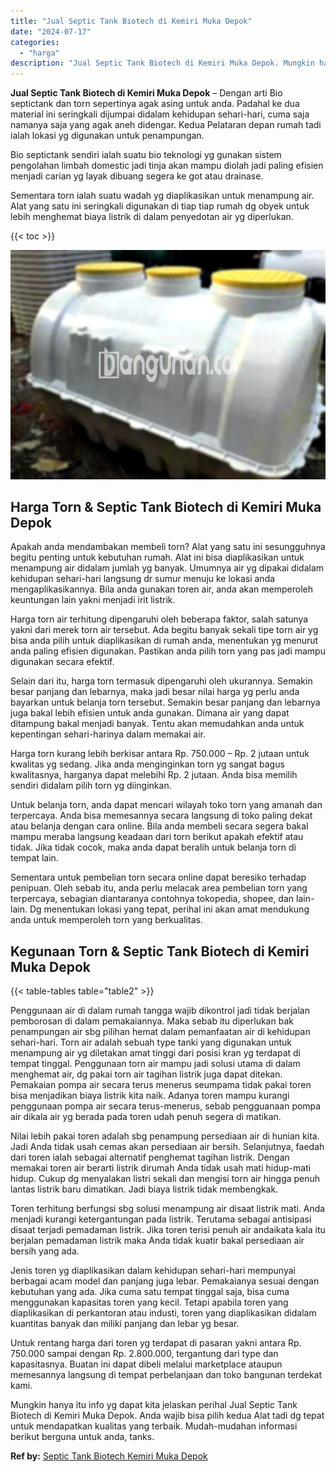 ```yaml
---
title: "Jual Septic Tank Biotech di Kemiri Muka Depok"
date: "2024-07-17"
categories: 
  - "harga"
description: "Jual Septic Tank Biotech di Kemiri Muka Depok. Mungkin hanya itu info yg dapat kita jelaskan perihal Jual Septic Tank Biotech di Kemiri Muka Depok. Anda waji..."
---
```


**Jual Septic Tank Biotech di Kemiri Muka Depok** – Dengan arti Bio septictank dan torn sepertinya agak asing untuk anda. Padahal ke dua material ini seringkali dijumpai didalam kehidupan sehari-hari, cuma saja namanya saja yang agak aneh didengar. Kedua Pelataran depan rumah tadi ialah lokasi yg digunakan untuk penampungan.

Bio septictank sendiri ialah suatu bio teknologi yg gunakan sistem pengolahan limbah domestic jadi tinja akan mampu diolah jadi paling efisien menjadi carian yg layak dibuang segera ke got atau drainase.

Sementara torn ialah suatu wadah yg diaplikasikan untuk menampung air. Alat yang satu ini seringkali digunakan di tiap tiap rumah dg obyek untuk lebih menghemat biaya listrik di dalam penyedotan air yg diperlukan.

{{< toc >}}

![Jual Septic Tank Biotech di Kemiri Muka Depok](/images/jual-bio-septictank-19.png)

## Harga Torn & Septic Tank Biotech di Kemiri Muka Depok

Apakah anda mendambakan membeli torn? Alat yang satu ini sesungguhnya begitu penting untuk kebutuhan rumah. Alat ini bisa diaplikasikan untuk menampung air didalam jumlah yg banyak. Umumnya air yg dipakai didalam kehidupan sehari-hari langsung dr sumur menuju ke lokasi anda mengaplikasikannya. Bila anda gunakan toren air, anda akan memperoleh keuntungan lain yakni menjadi irit listrik.

Harga torn air terhitung dipengaruhi oleh beberapa faktor, salah satunya yakni dari merek torn air tersebut. Ada begitu banyak sekali tipe torn air yg bisa anda pilih untuk diaplikasikan di rumah anda, menentukan yg menurut anda paling efisien digunakan. Pastikan anda pilih torn yang pas jadi mampu digunakan secara efektif.

Selain dari itu, harga torn termasuk dipengaruhi oleh ukurannya. Semakin besar panjang dan lebarnya, maka jadi besar nilai harga yg perlu anda bayarkan untuk belanja torn tersebut. Semakin besar panjang dan lebarnya juga bakal lebih efisien untuk anda gunakan. Dimana air yang dapat ditampung bakal menjadi banyak. Tentu akan memudahkan anda untuk kepentingan sehari-harinya dalam memakai air.

Harga torn kurang lebih berkisar antara Rp. 750.000 – Rp. 2 jutaan untuk kwalitas yg sedang. Jika anda menginginkan torn yg sangat bagus kwalitasnya, harganya dapat melebihi Rp. 2 jutaan. Anda bisa memilih sendiri didalam pilih torn yg diinginkan.

Untuk belanja torn, anda dapat mencari wilayah toko torn yang amanah dan terpercaya. Anda bisa memesannya secara langsung di toko paling dekat atau belanja dengan cara online. Bila anda membeli secara segera bakal mampu meraba langsung keadaan dari torn berikut apakah efektif atau tidak. Jika tidak cocok, maka anda dapat beralih untuk belanja torn di tempat lain.

Sementara untuk pembelian torn secara online dapat beresiko terhadap penipuan. Oleh sebab itu, anda perlu melacak area pembelian torn yang terpercaya, sebagian diantaranya contohnya tokopedia, shopee, dan lain-lain. Dg menentukan lokasi yang tepat, perihal ini akan amat mendukung anda untuk memperoleh torn yang berkualitas.

## Kegunaan Torn & Septic Tank Biotech di Kemiri Muka Depok

{{< table-tables table="table2" >}}

Penggunaan air di dalam rumah tangga wajib dikontrol jadi tidak berjalan pemborosan di dalam pemakaiannya. Maka sebab itu diperlukan bak penampungan air sbg pilihan hemat dalam pemanfaatan air di kehidupan sehari-hari. Torn air adalah sebuah type tanki yang digunakan untuk menampung air yg diletakan amat tinggi dari posisi kran yg terdapat di tempat tinggal. Penggunaan torn air mampu jadi solusi utama di dalam menghemat air, dg pakai torn air tagihan listrik juga dapat ditekan. Pemakaian pompa air secara terus menerus seumpama tidak pakai toren bisa menjadikan biaya listrik kita naik. Adanya toren mampu kurangi penggunaan pompa air secara terus-menerus, sebab pengguanaan pompa air dikala air yg berada pada toren udah penuh segera di matikan.

Nilai lebih pakai toren adalah sbg penampung persediaan air di hunian kita. Jadi Anda tidak usah cemas akan persediaan air bersih. Selanjutnya, faedah dari toren ialah sebagai alternatif penghemat tagihan listrik. Dengan memakai toren air berarti listrik dirumah Anda tidak usah mati hidup-mati hidup. Cukup dg menyalakan listri sekali dan mengisi torn air hingga penuh lantas listrik baru dimatikan. Jadi biaya listrik tidak membengkak.

Toren terhitung berfungsi sbg solusi menampung air disaat listrik mati. Anda menjadi kurangi ketergantungan pada listrik. Terutama sebagai antisipasi disaat terjadi pemadaman listrik. Jika toren terisi penuh air andaikata kala itu berjalan pemadaman listrik maka Anda tidak kuatir bakal persediaan air bersih yang ada.

Jenis toren yg diaplikasikan dalam kehidupan sehari-hari mempunyai berbagai acam model dan panjang juga lebar. Pemakaianya sesuai dengan kebutuhan yang ada. Jika cuma satu tempat tinggal saja, bisa cuma menggunakan kapasitas toren yang kecil. Tetapi apabila toren yang diaplikasikan di perkantoran atau industi, toren yang diaplikasikan didalam kuantitas banyak dan miliki panjang dan lebar yg besar.

Untuk rentang harga dari toren yg terdapat di pasaran yakni antara Rp. 750.000 sampai dengan Rp. 2.800.000, tergantung dari type dan kapasitasnya. Buatan ini dapat dibeli melalui marketplace ataupun memesannya langsung di tempat perbelanjaan dan toko bangunan terdekat kami.

Mungkin hanya itu info yg dapat kita jelaskan perihal Jual Septic Tank Biotech di Kemiri Muka Depok. Anda wajib bisa pilih kedua Alat tadi dg tepat untuk mendapatkan kualitas yang terbaik. Mudah-mudahan informasi berikut berguna untuk anda, tanks.

**Ref by:** [Septic Tank Biotech Kemiri Muka Depok](https://id.wikipedia.org/wiki/Septic)
